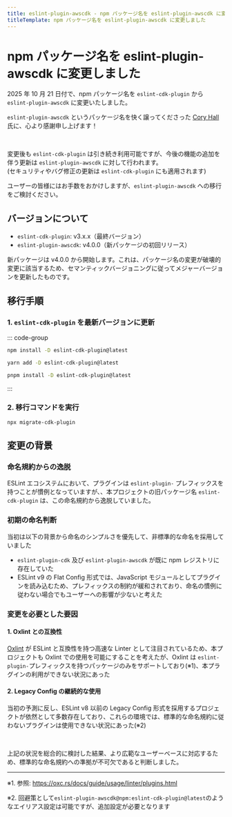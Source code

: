 ```yaml
---
title: eslint-plugin-awscdk - npm パッケージ名を eslint-plugin-awscdk に変更しました
titleTemplate: npm パッケージ名を eslint-plugin-awscdk に変更しました
---
```


# npm パッケージ名を eslint-plugin-awscdk に変更しました

2025 年 10 月 21 日付で、npm パッケージ名を `eslint-cdk-plugin` から `eslint-plugin-awscdk` に変更いたしました。

`eslint-plugin-awscdk` というパッケージ名を快く譲ってくださった [Cory Hall](https://github.com/corymhall) 氏に、心より感謝申し上げます！

<br />

変更後も `eslint-cdk-plugin` は引き続き利用可能ですが、今後の機能の追加を伴う更新は `eslint-plugin-awscdk` に対して行われます。  
(セキュリティやバグ修正の更新は `eslint-cdk-plugin` にも適用されます)

ユーザーの皆様にはお手数をおかけしますが、`eslint-plugin-awscdk` への移行をご検討ください。

## バージョンについて

- `eslint-cdk-plugin`: v3.x.x（最終バージョン）
- `eslint-plugin-awscdk`: v4.0.0（新パッケージの初回リリース）

新パッケージは v4.0.0 から開始します。これは、パッケージ名の変更が破壊的変更に該当するため、セマンティックバージョニングに従ってメジャーバージョンを更新したものです。

## 移行手順

### 1. `eslint-cdk-plugin` を最新バージョンに更新

::: code-group

```sh [npm]
npm install -D eslint-cdk-plugin@latest
```

```sh [yarn]
yarn add -D eslint-cdk-plugin@latest
```

```sh [pnpm]
pnpm install -D eslint-cdk-plugin@latest
```

:::

### 2. 移行コマンドを実行

```sh
npx migrate-cdk-plugin
```

## 変更の背景

### 命名規約からの逸脱

ESLint エコシステムにおいて、プラグインは `eslint-plugin-` プレフィックスを持つことが慣例となっていますが、、本プロジェクトの旧パッケージ名 `eslint-cdk-plugin` は、この命名規約から逸脱していました。

### 初期の命名判断

当初は以下の背景から命名のシンプルさを優先して、非標準的な命名を採用していました

- `eslint-plugin-cdk` 及び `eslint-plugin-awscdk` が既に npm レジストリに存在していた
- ESLint v9 の Flat Config 形式では、JavaScript モジュールとしてプラグインを読み込むため、プレフィックスの制約が緩和されており、命名の慣例に従わない場合でもユーザーへの影響が少ないと考えた

### 変更を必要とした要因

#### 1. Oxlint との互換性

[Oxlint](https://oxc.rs/docs/guide/usage/linter.html) が ESLint と互換性を持つ高速な Linter として注目されているため、本プロジェクトも Oxlint での使用を可能にすることを考えたが、Oxlint は `eslint-plugin-`プレフィックスを持つパッケージのみをサポートしており(※1)、本プラグインの利用ができない状況にあった

#### 2. Legacy Config の継続的な使用

当初の予測に反し、ESLint v8 以前の Legacy Config 形式を採用するプロジェクトが依然として多数存在しており、これらの環境では、標準的な命名規約に従わないプラグインは使用できない状況にあった(※2)

<br />

上記の状況を総合的に検討した結果、より広範なユーザーベースに対応するため、標準的な命名規約への準拠が不可欠であると判断しました。

---

※1. 参照: https://oxc.rs/docs/guide/usage/linter/plugins.html

※2. 回避策として`eslint-plugin-awscdk@npm:eslint-cdk-plugin@latest`のようなエイリアス設定は可能ですが、追加設定が必要となります
